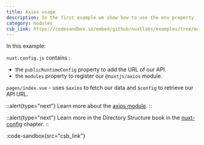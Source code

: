 ```yaml
---
title: Axios usage
description: In the first example we show how to use the env property in our `nuxt.config.js` file to add the URL of our API so that we can then easily make calls to it without having to use the URL on our page
category: modules
csb_link: https://codesandbox.io/embed/github/nuxtlabs/examples/tree/master/modules/axios-usage?fontsize=14&hidenavigation=1&module=%2Fnuxt.config.js&theme=dark&view=editor
---
```


In this example:

`nuxt.config.js` contains :

- the `publicRuntimeConfig` property to add the URL of our API.
- the `modules` property to register our `@nuxtjs/axios` module.

`pages/index.vue` - uses `$axios` to fetch our data and `$config` to retrieve our API URL.

::alert{type="next"}
Learn more about the [axios module](https://axios.nuxtjs.org/).
::

::alert{type="next"}
Learn more in the Directory Structure book in the [nuxt-config](/docs/directory-structure/nuxt-config) chapter.
::

:code-sandbox{src="csb_link"}
